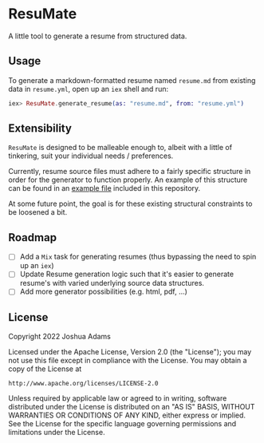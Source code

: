 # ResuMate

A little tool to generate a resume from structured data.

## Usage

To generate a markdown-formatted resume named `resume.md` from existing data in 
`resume.yml`, open up an `iex` shell and run:

```elixir
iex> ResuMate.generate_resume(as: "resume.md", from: "resume.yml")
```

## Extensibility

`ResuMate` is designed to be malleable enough to, albeit with a little of 
tinkering, suit your individual needs / preferences. 

Currently, resume source files must adhere to a fairly specific structure in
order for the generator to function properly. An example of this structure can 
be found in an [example file](examples/frodo_resume_data.yml) included in this
repository. 

At some future point, the goal is for these existing structural constraints to 
be loosened a bit.

## Roadmap

- [ ] Add a `Mix` task for generating resumes (thus bypassing the need to spin up an `iex`)
- [ ] Update Resume generation logic such that it's easier to generate resume's with varied underlying source data structures.
- [ ] Add more generator possibilities (e.g. html, pdf, ...) 

## License

Copyright 2022 Joshua Adams

Licensed under the Apache License, Version 2.0 (the "License");
you may not use this file except in compliance with the License.
You may obtain a copy of the License at

    http://www.apache.org/licenses/LICENSE-2.0

Unless required by applicable law or agreed to in writing, software
distributed under the License is distributed on an "AS IS" BASIS,
WITHOUT WARRANTIES OR CONDITIONS OF ANY KIND, either express or implied.
See the License for the specific language governing permissions and
limitations under the License.

